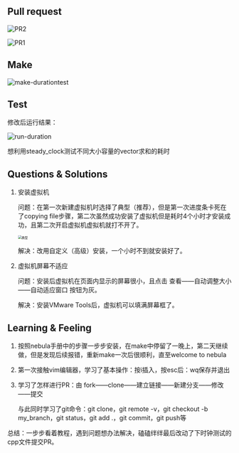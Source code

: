 ## Pull request

![PR2](D:\HP\Documents\Study\第三学期\C++面向对象程序设计\PR2.png)

![PR1](D:\HP\Documents\Study\第三学期\C++面向对象程序设计\PR1.png)

## Make

![make-durationtest](D:\HP\Documents\Study\第三学期\C++面向对象程序设计\make-durationtest.png)

## Test

修改后运行结果：

![run-duration](D:\HP\Documents\Study\第三学期\C++面向对象程序设计\run-duration.png)

想利用steady_clock测试不同大小容量的vector求和的耗时

## Questions & Solutions

1. 安装虚拟机

   问题：在第一次新建虚拟机时选择了典型（推荐），但是第一次进度条卡死在了copying file步骤，第二次虽然成功安装了虚拟机但是耗时4个小时才安装成功，且第二次开启虚拟机虚拟机就打不开了。

   <img src="D:\HP\Documents\Study\第三学期\C++面向对象程序设计\典型.png" alt="典型" style="zoom:50%;" />

   解决：改用自定义（高级）安装，一个小时不到就安装好了。

2. 虚拟机屏幕不适应

   问题：安装后虚拟机在页面内显示的屏幕很小，且点击 查看——自动调整大小——自动适应窗口 按钮为灰。

   解决：安装VMware Tools后，虚拟机可以填满屏幕框了。

## Learning & Feeling

1. 按照nebula手册中的步骤一步步安装，在make中停留了一晚上，第二天继续做，但是发现后续报错，重新make一次后很顺利，直至welcome to nebula

2. 第一次接触vim编辑器，学习了基本操作：按i插入，按esc后：wq保存并退出

3. 学习了怎样进行PR：由 fork——clone——建立链接——新建分支——修改——提交

   与此同时学习了git命令：git clone，git remote -v，git checkout -b my_branch，git status，git add .，git commit，git push等

总结：一步步看着教程，遇到问题想办法解决，磕磕绊绊最后改动了下时钟测试的cpp文件提交PR。

